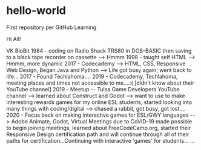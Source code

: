 # hello-world
First repository per GitHub Learning


Hi All! 

VK BioBit
1984 - coding on Radio Shack TRS80 in DOS-BASIC then saving to a black tape recorder on cassette --> Hmmm
1998 - taught self HTML  --> Hmmm,  more dynamic
2017 - Codecademy --> HTML, CSS, Responsive Web Design, Began Java and Python --> Life got busy again; went back to life...
2017 - Found Techlahoma....
2019 - Codecademy, Techlahoma, meeting places and times not accessible to me....:(  [didn't know about their YouTube channel]
2019 - Meetup -- Tulsa Game Developers YouTube channel --> learned about Construct and Godot --> want to use to make interesting rewards games for my online ESL students, started looking into many things with coding/digital --> chased a rabbit, got busy, got lost....
2020 - Focus back on making interactive games for ESL/GWY languages --> Adobe Animate, Godot, Virtual Meetings due to CoVID-19 made possible to begin joining meetings, learned about FreeCodeCamp.org, started their Responsive Design certification path and will continue through all of their paths for certification...Continuing with interactive 'games' for students...
...
